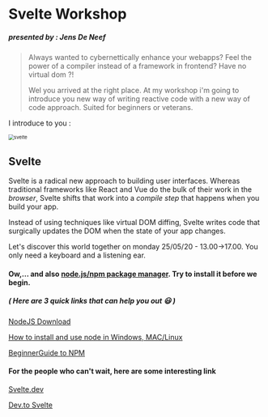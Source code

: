 # Svelte Workshop

##### presented by :  Jens De Neef

> Always wanted to cybernettically enhance your webapps?  Feel the power of a compiler instead of a framework in frontend? Have no virtual dom ?!
>
> Wel you arrived at the right place. At my workshop i'm going to introduce you new way of writing reactive code with a new way of code approach. Suited for beginners or veterans.
>

I  introduce to you : 

 <img src="https://i2.wp.com/css-tricks.com/wp-content/uploads/2020/01/svelte-radiant.png?fit=1200%2C600&amp;ssl=1" alt="svelte" style="zoom: 67%;" />

## Svelte

Svelte is a radical new approach to building user interfaces. Whereas traditional frameworks like React and Vue do the bulk of their work in  the *browser*, Svelte shifts that work into a *compile step* that happens when you build your app.

Instead of using techniques like virtual DOM diffing, Svelte writes code that  surgically updates the DOM when the state of your app changes.

Let's discover this world together on monday 25/05/20 - 13.00->17.00. You only need a keyboard and a listening ear.

#### Ow,... and also <u>**node.js/npm package manager**</u>. Try to install it before we begin.

##### ( Here are 3 quick links that can help you out :smiley: )

[NodeJS Download](https://nodejs.org/en/download/)

[How to install and use node in Windows, MAC/Linux](https://www.taniarascia.com/how-to-install-and-use-node-js-and-npm-mac-and-windows/)

[BeginnerGuide to NPM](https://www.sitepoint.com/beginners-guide-node-package-manager/)

#### For the people who can't wait, here are some interesting link

[Svelte.dev](https://svelte.dev/)

[Dev.to Svelte](https://dev.to/t/svelte)



 



